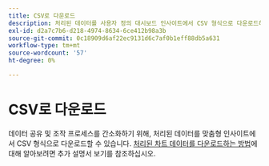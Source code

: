 ```yaml
---
title: CSV로 다운로드
description: 처리된 데이터를 사용자 정의 대시보드 인사이트에서 CSV 형식으로 다운로드하는 방법에 대해 알아봅니다.
exl-id: d2a7c7b6-d218-4974-8634-6ce412b98a3b
source-git-commit: 0c18909d6af22ec9131d6c7af0b1eff88db5a631
workflow-type: tm+mt
source-wordcount: '57'
ht-degree: 0%

---
```


# CSV로 다운로드

데이터 공유 및 조작 프로세스를 간소화하기 위해, 처리된 데이터를 맞춤형 인사이트에서 CSV 형식으로 다운로드할 수 있습니다. [처리된 차트 데이터를 다운로드하는 방법](./view-more.md#download-csv)에 대해 알아보려면 추가 설명서 보기를 참조하십시오.
